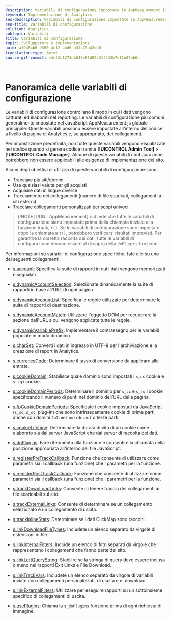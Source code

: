 ```yaml
---
description: Variabili di configurazione impostate in AppMeasurement.js.
keywords: Implementazione di Analytics
seo-description: Variabili di configurazione impostate in AppMeasurement.js per Adobe Analytics
seo-title: Variabili di configurazione
solution: Analytics
subtopic: Variabili
title: Variabili di configurazione
topic: Sviluppatore e implementazione
uuid: a19484b6-e350-4c12-b4d6-a31c79a42db0
translation-type: tm+mt
source-git-commit: e4cf3c1273db545e01d89a31f433b7c11e07bb6c

---
```



# Panoramica delle variabili di configurazione

Le variabili di configurazione controllano il modo in cui i dati vengono catturati ed elaborati nel reporting. Le variabili di configurazione più comuni generalmente impostate nel JavaScript AppMeasurement.js globale principale. Queste variabili possono essere impostate all’interno del codice a livello di pagina di Analytics e, se appropriato, dei collegamenti.

Per impostazione predefinita, non tutte queste variabili vengono visualizzate nel codice quando si genera codice tramite **[!UICONTROL Admin Tool]** &gt; **[!UICONTROL Code Manager]**. Alcune di queste variabili di configurazione potrebbero non essere applicabili alle esigenze di implementazione del sito.

Alcuni degli obiettivi di utilizzo di queste variabili di configurazione sono:

* Tracciare più siti/domini
* Usa qualsiasi valuta per gli acquisti
* Acquisire dati in lingue diverse
* Tracciamento dei collegamenti (numero di file scaricati, collegamenti a siti esterni).
* Tracciare collegamenti personalizzati per scopi univoci

> [!NOTE] [!DNL AppMeasurement] richiede che tutte le variabili di configurazione siano impostate prima della chiamata iniziale alla funzione track, `t()`. Se le variabili di configurazione sono impostate dopo la chiamata a `t()`, potrebbero verificarsi risultati imprevisti. Per garantire la corretta raccolta dei dati, tutte le variabili di configurazione devono essere al di sopra della `doPlugins` funzione.

Per informazioni su variabili di configurazione specifiche, fate clic su uno dei seguenti collegamenti:

* [s.account](https://docs.adobe.com/content/help/en/analytics/implementation/javascript-implementation/variables-analytics-reporting/config-var/s-account.html): Specifica la suite di rapporti in cui i dati vengono memorizzati e segnalati.

* [s.dynamicAccountSelection](https://docs.adobe.com/content/help/en/analytics/implementation/javascript-implementation/variables-analytics-reporting/config-var/s-dynaccsel.html): Selezionate dinamicamente la suite di rapporti in base all'URL di ogni pagina.

* [s.dynamicAccountList](https://docs.adobe.com/content/help/en/analytics/implementation/javascript-implementation/variables-analytics-reporting/config-var/s-dynacclist.html): Specifica le regole utilizzate per determinare la suite di rapporti di destinazione.

* [s.dynamicAccountMatch](https://docs.adobe.com/content/help/en/analytics/implementation/javascript-implementation/variables-analytics-reporting/config-var/s-dynaccmatch.html): Utilizzare l'oggetto DOM per recuperare la sezione dell'URL a cui vengono applicate tutte le regole.

* [s.dynamicVariablePrefix](https://docs.adobe.com/content/help/en/analytics/implementation/javascript-implementation/variables-analytics-reporting/config-var/s-dynvarprefix.html): Implementare il contrassegno per le variabili popolate in modo dinamico.

* [s.charSet](https://docs.adobe.com/content/help/en/analytics/implementation/javascript-implementation/variables-analytics-reporting/config-var/s-charset.html): Converti i dati in ingresso in UTF-8 per l'archiviazione e la creazione di report in Analytics.

* [s.currencyCode](https://docs.adobe.com/content/help/en/analytics/implementation/javascript-implementation/variables-analytics-reporting/config-var/s-currcode.html): Determinare il tasso di conversione da applicare alle entrate.

* [s.cookieDomain](https://docs.adobe.com/content/help/en/analytics/implementation/javascript-implementation/variables-analytics-reporting/config-var/s-cookdom.html): Stabilisce quale dominio sono impostati i `s_cc` cookie e `s_sq` i cookie.

* [s.cookieDomainPeriods](https://docs.adobe.com/content/help/en/analytics/implementation/javascript-implementation/variables-analytics-reporting/config-var/s-cookdomperiods.html): Determinare il dominio per `s_cc` e `s_sq` i cookie specificando il numero di punti nel dominio dell’URL della pagina.

* [s.fpCookieDomainPeriods](https://docs.adobe.com/content/help/en/analytics/implementation/javascript-implementation/variables-analytics-reporting/config-var/s-fpcookdomperiods.html): Specificate i cookie impostati da JavaScript (`s_sq`, `s_cc`, plug-in) che sono intrinsecamente cookie di prime parti, anche con domini `2o7.net` `omtrdc.net` o terze parti.

* [s.cookieLifetime](https://docs.adobe.com/content/help/en/analytics/implementation/javascript-implementation/variables-analytics-reporting/config-var/s-cooklifetime.html): Determinare la durata di vita di un cookie come elaborato sia dai server JavaScript che dai server di raccolta dei dati.

* [s.doPlugins](https://docs.adobe.com/content/help/en/analytics/implementation/javascript-implementation/variables-analytics-reporting/config-var/s-doplugins.html): Fare riferimento alla funzione e consentire la chiamata nella posizione appropriata all'interno del file JavaScript.

* [s.registerPreTrackCallback](https://docs.adobe.com/content/help/en/analytics/implementation/javascript-implementation/variables-analytics-reporting/config-var/s-regpretrackcback.html): Funzione che consente di utilizzare come parametri sia il callback (una funzione) che i parametri per la funzione.

* [s.registerPostTrackCallback](https://docs.adobe.com/content/help/en/analytics/implementation/javascript-implementation/variables-analytics-reporting/config-var/s-regpretrackcback.html): Funzione che consente di utilizzare come parametri sia il callback (una funzione) che i parametri per la funzione.

* [s.trackDownLoadLinks](https://docs.adobe.com/content/help/en/analytics/implementation/javascript-implementation/variables-analytics-reporting/config-var/s-trackdnloadlinks.html): Consente di tenere traccia dei collegamenti ai file scaricabili sul sito.

* [s.trackExternalLinks](https://docs.adobe.com/content/help/en/analytics/implementation/javascript-implementation/variables-analytics-reporting/config-var/s-trackextlinks.html): Consente di determinare se un collegamento selezionato è un collegamento di uscita.

* [s.trackInlineStats](https://docs.adobe.com/content/help/en/analytics/implementation/javascript-implementation/variables-analytics-reporting/config-var/s-trackinlinestats.html): Determinare se i dati ClickMap sono raccolti.

* [s.linkDownloadFileTypes](https://docs.adobe.com/content/help/en/analytics/implementation/javascript-implementation/variables-analytics-reporting/config-var/s-linkdownldftype.html): Includete un elenco separato da virgole di estensioni di file.

* [s.linkInternalFilters](https://docs.adobe.com/content/help/en/analytics/implementation/javascript-implementation/variables-analytics-reporting/config-var/s-linkintfilters.html): Include un elenco di filtri separati da virgole che rappresentano i collegamenti che fanno parte del sito.

* [s.linkLeftQueryString](https://docs.adobe.com/content/help/en/analytics/implementation/javascript-implementation/variables-analytics-reporting/config-var/s-linklvqrystring.html): Stabilire se la stringa di query deve essere inclusa o meno nei rapporti Exit Links e File Download.

* [s.linkTrackVars](https://docs.adobe.com/content/help/en/analytics/implementation/javascript-implementation/variables-analytics-reporting/config-var/s-linktrackvars.html): Includete un elenco separato da virgole di variabili inviate con collegamenti personalizzati, di uscita e di download.

* [s.linkExternalFilters](https://docs.adobe.com/content/help/en/analytics/implementation/javascript-implementation/variables-analytics-reporting/config-var/s-linkextfilters.html): Utilizzare per eseguire rapporti su un sottoinsieme specifico di collegamenti di uscita.

* [s.usePlugins](https://docs.adobe.com/content/help/en/analytics/implementation/javascript-implementation/variables-analytics-reporting/config-var/s-useplugins.html): Chiama la `s_doPlugins` funzione prima di ogni richiesta di immagine.

